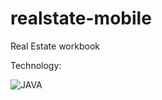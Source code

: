 # realstate-mobile
Real Estate workbook

Technology:

![JAVA](https://img.shields.io/badge/Java-ED8B00?style=for-the-badge&logo=openjdk&logoColor=white)
